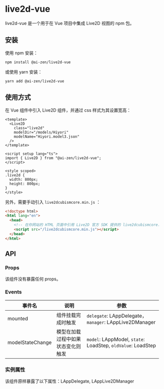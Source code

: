 # live2d-vue

live2d-vue 是一个用于在 Vue 项目中集成 Live2D 视图的 npm 包。

## 安装

使用 npm 安装：

```shell
npm install @ai-zen/live2d-vue
```

或使用 yarn 安装：

```shell
yarn add @ai-zen/live2d-vue
```

## 使用方式

在 Vue 组件中引入 Live2D 组件，并通过 css 样式为其设置宽高：

```vue
<template>
  <Live2D
    class="live2d"
    modelDir="/models/Hiyori"
    modelName="Hiyori.model3.json"
  />
</template>

<script setup lang="ts">
import { Live2D } from "@ai-zen/live2d-vue";
</script>

<style scoped>
.live2d {
  width: 800px;
  height: 800px;
}
</style>
```

另外，需要手动引入 `live2dcubismcore.min.js` ：

```html
<!doctype html>
<html lang="en">
  <head>
    <!-- 在你网站的 HTML 页面中引用 Live2D 官方 SDK 提供的 live2dcubismcore.min.js -->
    <script src="/live2dcubismcore.min.js"></script>
  </head>
</html>
```

## API

### Props

该组件没有暴露任何 props。

### Events

| 事件名           | 说明                               | 参数                                                        |
| ---------------- | ---------------------------------- | ----------------------------------------------------------- |
| mounted          | 组件挂载完成时触发                 | `delegate`: LAppDelegate，`manager`: LAppLive2DManager      |
| modelStateChange | 模型在加载过程中如果状态变化则触发 | `model`: LAppModel, `state`: LoadStep, `oldValue`: LoadStep |

### 实例属性

该组件原样暴露了以下属性：LAppDelegate, LAppLive2DManager
